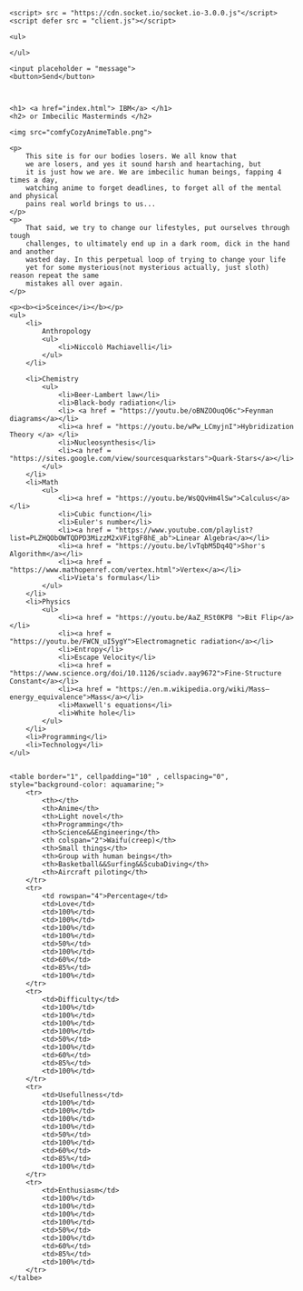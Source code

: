 <!DOCTYPE html>
<html lang="en-US">

<head>
    <meta charset="utf-8">
    <meta name="viewport" content="width=device-width, initial-scale=1">
    <title> IBM </title>

    <script> src = "https://cdn.socket.io/socket.io-3.0.0.js"</script>
    <script defer src = "client.js"></script>

</head>

<body>

    <ul>

    </ul>

    <input placeholder = "message">
    <button>Send</button>



    <h1> <a href="index.html"> IBM</a> </h1>
    <h2> or Imbecilic Masterminds </h2>

    <img src="comfyCozyAnimeTable.png">

    <p>
        This site is for our bodies losers. We all know that
        we are losers, and yes it sound harsh and heartaching, but
        it is just how we are. We are imbecilic human beings, fapping 4 times a day,
        watching anime to forget deadlines, to forget all of the mental and physical
        pains real world brings to us...
    </p>
    <p>
        That said, we try to change our lifestyles, put ourselves through tough
        challenges, to ultimately end up in a dark room, dick in the hand and another
        wasted day. In this perpetual loop of trying to change your life
        yet for some mysterious(not mysterious actually, just sloth) reason repeat the same
        mistakes all over again.
    </p>

    <p><b><i>Sceince</i></b></p>
    <ul>
        <li>
            Anthropology 
            <ul> 
                <li>Niccolò Machiavelli</li>
            </ul>    
        </li>
            
        <li>Chemistry
            <ul>
                <li>Beer-Lambert law</li>
                <li>Black-body radiation</li>
                <li> <a href = "https://youtu.be/oBNZOOuqO6c">Feynman diagrams</a></li>
                <li><a href = "https://youtu.be/wPw_LCmyjnI">Hybridization Theory </a> </li>
                <li>Nucleosynthesis</li>
                <li><a href = "https://sites.google.com/view/sourcesquarkstars">Quark-Stars</a></li>
            </ul>
        </li>
        <li>Math
            <ul>
                <li><a href = "https://youtu.be/WsQQvHm4lSw">Calculus</a></li>
                <li>Cubic function</li>
                <li>Euler's number</li>
                <li><a href = "https://www.youtube.com/playlist?list=PLZHQObOWTQDPD3MizzM2xVFitgF8hE_ab">Linear Algebra</a></li>
                <li><a href = "https://youtu.be/lvTqbM5Dq4Q">Shor's Algorithm</a></li>
                <li><a href = "https://www.mathopenref.com/vertex.html">Vertex</a></li>
                <li>Vieta's formulas</li>
            </ul>
        </li>
        <li>Physics
            <ul>
                <li><a href = "https://youtu.be/AaZ_RSt0KP8 ">Bit Flip</a></li>
                <li><a href = "https://youtu.be/FWCN_uI5ygY">Electromagnetic radiation</a></li>
                <li>Entropy</li>
                <li>Escape Velocity</li>
                <li><a href = "https://www.science.org/doi/10.1126/sciadv.aay9672">Fine-Structure Constant</a></li>
                <li><a href = "https://en.m.wikipedia.org/wiki/Mass–energy_equivalence">Mass</a></li>
                <li>Maxwell's equations</li>
                <li>White hole</li>
            </ul>
        </li> 
        <li>Programming</li> 
        <li>Technology</li>
    </ul>


    <table border="1", cellpadding="10" , cellspacing="0", style="background-color: aquamarine;">
        <tr>
            <th></th>
            <th>Anime</th>
            <th>Light novel</th>
            <th>Programming</th>
            <th>Science&&Engineering</th>
            <th colspan="2">Waifu(creep)</th>
            <th>Small things</th>
            <th>Group with human beings</th>
            <th>Basketball&&Surfing&&ScubaDiving</th>
            <th>Aircraft piloting</th>
        </tr>
        <tr>
            <td rowspan="4">Percentage</td>
            <td>Love</td>
            <td>100%</td>
            <td>100%</td>
            <td>100%</td>
            <td>100%</td>
            <td>50%</td>
            <td>100%</td>
            <td>60%</td>
            <td>85%</td>
            <td>100%</td>
        </tr>
        <tr>
            <td>Difficulty</td>
            <td>100%</td>
            <td>100%</td>
            <td>100%</td>
            <td>100%</td>
            <td>50%</td>
            <td>100%</td>
            <td>60%</td>
            <td>85%</td>
            <td>100%</td>
        </tr>
        <tr>
            <td>Usefullness</td>
            <td>100%</td>
            <td>100%</td>
            <td>100%</td>
            <td>100%</td>
            <td>50%</td>
            <td>100%</td>
            <td>60%</td>
            <td>85%</td>
            <td>100%</td>
        </tr>
        <tr>
            <td>Enthusiasm</td>
            <td>100%</td>
            <td>100%</td>
            <td>100%</td>
            <td>100%</td>
            <td>50%</td>
            <td>100%</td>
            <td>60%</td>
            <td>85%</td>
            <td>100%</td>
        </tr>
    </talbe>

</body>

</html>
